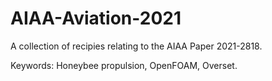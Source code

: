 # AIAA-Aviation-2021

A collection of recipies relating to the AIAA Paper 2021-2818.

Keywords: Honeybee propulsion, OpenFOAM, Overset.
